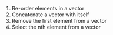 1. Re-order elements in a vector
2. Concatenate a vector with itself
3. Remove the first element from a vector
4. Select the nth element from a vector
